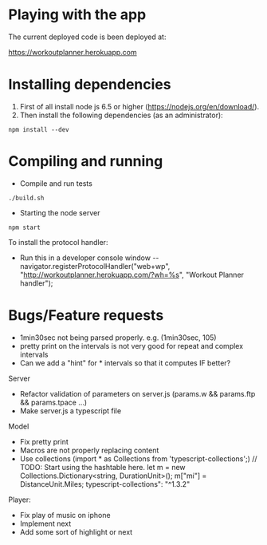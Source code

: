 # Playing with the app

The current deployed code is been deployed at:

https://workoutplanner.herokuapp.com

# Installing dependencies

1. First of all install node js 6.5 or higher (https://nodejs.org/en/download/).
2. Then install the following dependencies (as an administrator):

```
npm install --dev
```

# Compiling and running

* Compile and run tests

```
./build.sh
```

* Starting the node server

```
npm start
```

To install the protocol handler:
- Run this in a developer console window 
-- navigator.registerProtocolHandler("web+wp", "http://workoutplanner.herokuapp.com/?wh=%s", "Workout Planner handler");

# Bugs/Feature requests
- 1min30sec not being parsed properly. e.g. (1min30sec, 105)
- pretty print on the intervals is not very good for repeat and complex intervals
- Can we add a "hint" for * intervals so that it computes IF better?

Server
* Refactor validation of parameters on server.js (params.w && params.ftp && params.tpace ...)
* Make server.js a typescript file

Model
* Fix pretty print
* Macros are not properly replacing content
* Use collections (import * as Collections from 'typescript-collections';)
			// TODO: Start using the hashtable here.
			let m = new Collections.Dictionary<string, DurationUnit>();
			m["mi"] = DistanceUnit.Miles;
typescript-collections": "^1.3.2"

Player:
* Fix play of music on iphone
* Implement next
* Add some sort of highlight or next


